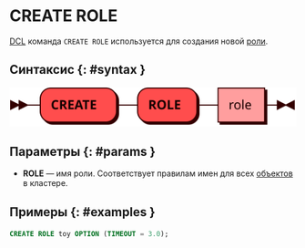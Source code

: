 # CREATE ROLE

[DCL](dcl.md) команда `CREATE ROLE` используется для создания новой
[роли](../../tutorial/access_control.md#roles).

## Синтаксис {: #syntax }

![CREATE ROLE](../../images/ebnf/create_role.svg)

## Параметры {: #params }

* **ROLE** — имя роли. Соответствует правилам имен для всех [объектов](object.md)
  в кластере.

## Примеры  {: #examples }

```sql
CREATE ROLE toy OPTION (TIMEOUT = 3.0);
```
